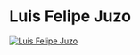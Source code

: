 # Luis Felipe Juzo

[![Luis Felipe Juzo](https://github-cards-external-blogs.souravdey777.vercel.app/getMediumBlogs?username=felipejuzo02&type=horizontal)](https://medium.com/@felipejuzo02)

